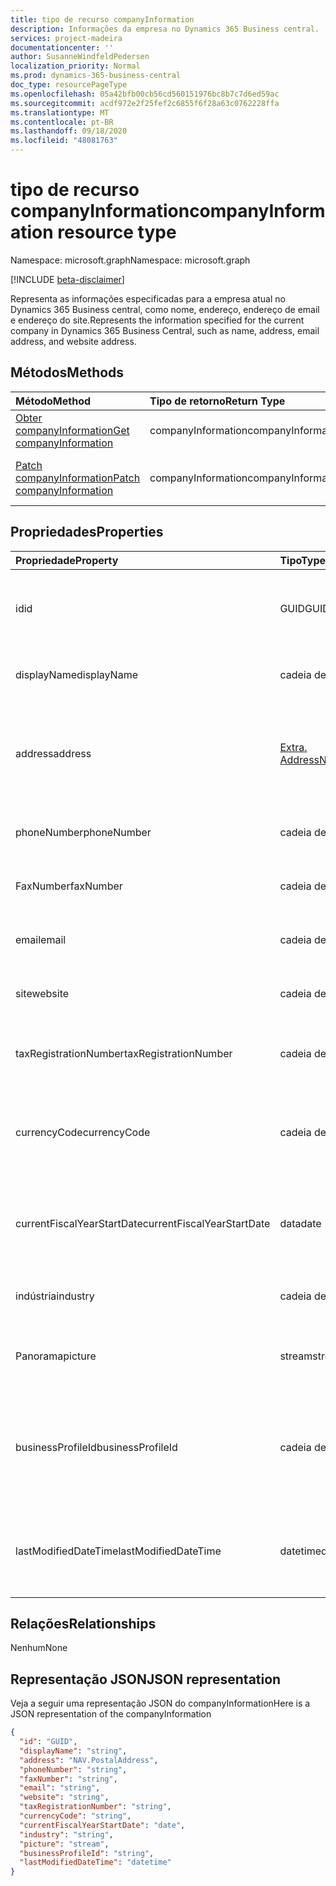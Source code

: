 ```yaml
---
title: tipo de recurso companyInformation
description: Informações da empresa no Dynamics 365 Business central.
services: project-madeira
documentationcenter: ''
author: SusanneWindfeldPedersen
localization_priority: Normal
ms.prod: dynamics-365-business-central
doc_type: resourcePageType
ms.openlocfilehash: 05a42bfb00cb56cd560151976bc8b7c7d6ed59ac
ms.sourcegitcommit: acdf972e2f25fef2c6855f6f28a63c0762228ffa
ms.translationtype: MT
ms.contentlocale: pt-BR
ms.lasthandoff: 09/18/2020
ms.locfileid: "48081763"
---
```

# <a name="companyinformation-resource-type"></a><span data-ttu-id="20e5b-103">tipo de recurso companyInformation</span><span class="sxs-lookup"><span data-stu-id="20e5b-103">companyInformation resource type</span></span>

<span data-ttu-id="20e5b-104">Namespace: microsoft.graph</span><span class="sxs-lookup"><span data-stu-id="20e5b-104">Namespace: microsoft.graph</span></span>

[!INCLUDE [beta-disclaimer](../../includes/beta-disclaimer.md)]

<span data-ttu-id="20e5b-105">Representa as informações especificadas para a empresa atual no Dynamics 365 Business central, como nome, endereço, endereço de email e endereço do site.</span><span class="sxs-lookup"><span data-stu-id="20e5b-105">Represents the information specified for the current company in Dynamics 365 Business Central, such as name, address, email address, and website address.</span></span>

## <a name="methods"></a><span data-ttu-id="20e5b-106">Métodos</span><span class="sxs-lookup"><span data-stu-id="20e5b-106">Methods</span></span>

| <span data-ttu-id="20e5b-107">Método</span><span class="sxs-lookup"><span data-stu-id="20e5b-107">Method</span></span>         | <span data-ttu-id="20e5b-108">Tipo de retorno</span><span class="sxs-lookup"><span data-stu-id="20e5b-108">Return Type</span></span>  |<span data-ttu-id="20e5b-109">Descrição</span><span class="sxs-lookup"><span data-stu-id="20e5b-109">Description</span></span>|
|:---------------|:-------------|:----------|
|[<span data-ttu-id="20e5b-110">Obter companyInformation</span><span class="sxs-lookup"><span data-stu-id="20e5b-110">Get companyInformation</span></span>](../api/dynamics-companyinformation-get.md)|<span data-ttu-id="20e5b-111">companyInformation</span><span class="sxs-lookup"><span data-stu-id="20e5b-111">companyInformation</span></span>|<span data-ttu-id="20e5b-112">Obtém informações da empresa.</span><span class="sxs-lookup"><span data-stu-id="20e5b-112">Gets a company information.</span></span>|
|[<span data-ttu-id="20e5b-113">Patch companyInformation</span><span class="sxs-lookup"><span data-stu-id="20e5b-113">Patch companyInformation</span></span>](../api/dynamics-companyinformation-update.md)|<span data-ttu-id="20e5b-114">companyInformation</span><span class="sxs-lookup"><span data-stu-id="20e5b-114">companyInformation</span></span>|<span data-ttu-id="20e5b-115">Atualiza as informações da empresa.</span><span class="sxs-lookup"><span data-stu-id="20e5b-115">Updates a company information.</span></span>|


## <a name="properties"></a><span data-ttu-id="20e5b-116">Propriedades</span><span class="sxs-lookup"><span data-stu-id="20e5b-116">Properties</span></span>
| <span data-ttu-id="20e5b-117">Propriedade</span><span class="sxs-lookup"><span data-stu-id="20e5b-117">Property</span></span>     | <span data-ttu-id="20e5b-118">Tipo</span><span class="sxs-lookup"><span data-stu-id="20e5b-118">Type</span></span>      |<span data-ttu-id="20e5b-119">Descrição</span><span class="sxs-lookup"><span data-stu-id="20e5b-119">Description</span></span>                           |
|:-------------|:--------|:-------------------------------------|
|<span data-ttu-id="20e5b-120">id</span><span class="sxs-lookup"><span data-stu-id="20e5b-120">id</span></span>            |<span data-ttu-id="20e5b-121">GUID</span><span class="sxs-lookup"><span data-stu-id="20e5b-121">GUID</span></span>|<span data-ttu-id="20e5b-122">A identificação exclusiva da empresa.</span><span class="sxs-lookup"><span data-stu-id="20e5b-122">The unique ID of the company.</span></span> <span data-ttu-id="20e5b-123">Não editável.</span><span class="sxs-lookup"><span data-stu-id="20e5b-123">Non-editable.</span></span>|
|<span data-ttu-id="20e5b-124">displayName</span><span class="sxs-lookup"><span data-stu-id="20e5b-124">displayName</span></span>   |<span data-ttu-id="20e5b-125">cadeia de caracteres</span><span class="sxs-lookup"><span data-stu-id="20e5b-125">string</span></span>   |<span data-ttu-id="20e5b-126">O nome de exibição da empresa.</span><span class="sxs-lookup"><span data-stu-id="20e5b-126">The company's display name.</span></span>           |
|<span data-ttu-id="20e5b-127">address</span><span class="sxs-lookup"><span data-stu-id="20e5b-127">address</span></span>       |[<span data-ttu-id="20e5b-128">Extra. Address</span><span class="sxs-lookup"><span data-stu-id="20e5b-128">NAV.PostalAddress</span></span>](../resources/dynamics-complextypes.md)|<span data-ttu-id="20e5b-129">O endereço da empresa.</span><span class="sxs-lookup"><span data-stu-id="20e5b-129">The company's address.</span></span> <span data-ttu-id="20e5b-130">Exiba o tipo complexo para obter detalhes adicionais.</span><span class="sxs-lookup"><span data-stu-id="20e5b-130">View the complex type for additional detail.</span></span>|
|<span data-ttu-id="20e5b-131">phoneNumber</span><span class="sxs-lookup"><span data-stu-id="20e5b-131">phoneNumber</span></span>   |<span data-ttu-id="20e5b-132">cadeia de caracteres</span><span class="sxs-lookup"><span data-stu-id="20e5b-132">string</span></span>   |<span data-ttu-id="20e5b-133">O número de telefone da empresa.</span><span class="sxs-lookup"><span data-stu-id="20e5b-133">The company's telephone number.</span></span>       |
|<span data-ttu-id="20e5b-134">FaxNumber</span><span class="sxs-lookup"><span data-stu-id="20e5b-134">faxNumber</span></span>     |<span data-ttu-id="20e5b-135">cadeia de caracteres</span><span class="sxs-lookup"><span data-stu-id="20e5b-135">string</span></span>   |<span data-ttu-id="20e5b-136">O número de fax da empresa.</span><span class="sxs-lookup"><span data-stu-id="20e5b-136">The company's fax number.</span></span>             |
|<span data-ttu-id="20e5b-137">email</span><span class="sxs-lookup"><span data-stu-id="20e5b-137">email</span></span>         |<span data-ttu-id="20e5b-138">cadeia de caracteres</span><span class="sxs-lookup"><span data-stu-id="20e5b-138">string</span></span>   |<span data-ttu-id="20e5b-139">O endereço de email da empresa.</span><span class="sxs-lookup"><span data-stu-id="20e5b-139">The company's email address.</span></span>          |
|<span data-ttu-id="20e5b-140">site</span><span class="sxs-lookup"><span data-stu-id="20e5b-140">website</span></span>       |<span data-ttu-id="20e5b-141">cadeia de caracteres</span><span class="sxs-lookup"><span data-stu-id="20e5b-141">string</span></span>   |<span data-ttu-id="20e5b-142">O endereço do site da empresa.</span><span class="sxs-lookup"><span data-stu-id="20e5b-142">The company's website address.</span></span>        |
|<span data-ttu-id="20e5b-143">taxRegistrationNumber</span><span class="sxs-lookup"><span data-stu-id="20e5b-143">taxRegistrationNumber</span></span>|<span data-ttu-id="20e5b-144">cadeia de caracteres</span><span class="sxs-lookup"><span data-stu-id="20e5b-144">string</span></span>|<span data-ttu-id="20e5b-145">O número de registro de imposto da empresa.</span><span class="sxs-lookup"><span data-stu-id="20e5b-145">The company's tax registration number.</span></span>|
|<span data-ttu-id="20e5b-146">currencyCode</span><span class="sxs-lookup"><span data-stu-id="20e5b-146">currencyCode</span></span>  |<span data-ttu-id="20e5b-147">cadeia de caracteres</span><span class="sxs-lookup"><span data-stu-id="20e5b-147">string</span></span>   |<span data-ttu-id="20e5b-148">A moeda na qual a empresa faz negócios.</span><span class="sxs-lookup"><span data-stu-id="20e5b-148">The currency the company does business in.</span></span> <span data-ttu-id="20e5b-149">Somente Leitura.</span><span class="sxs-lookup"><span data-stu-id="20e5b-149">Read-Only.</span></span>|
|<span data-ttu-id="20e5b-150">currentFiscalYearStartDate</span><span class="sxs-lookup"><span data-stu-id="20e5b-150">currentFiscalYearStartDate</span></span>|<span data-ttu-id="20e5b-151">data</span><span class="sxs-lookup"><span data-stu-id="20e5b-151">date</span></span>|<span data-ttu-id="20e5b-152">A data de início do ano fiscal atual da empresa.</span><span class="sxs-lookup"><span data-stu-id="20e5b-152">The company's current fiscal year start date.</span></span> <span data-ttu-id="20e5b-153">Somente Leitura.</span><span class="sxs-lookup"><span data-stu-id="20e5b-153">Read-Only.</span></span>|
|<span data-ttu-id="20e5b-154">indústria</span><span class="sxs-lookup"><span data-stu-id="20e5b-154">industry</span></span>      |<span data-ttu-id="20e5b-155">cadeia de caracteres</span><span class="sxs-lookup"><span data-stu-id="20e5b-155">string</span></span>   |<span data-ttu-id="20e5b-156">O setor do qual a empresa faz parte.</span><span class="sxs-lookup"><span data-stu-id="20e5b-156">The industry the company is part of.</span></span>  |
|<span data-ttu-id="20e5b-157">Panorama</span><span class="sxs-lookup"><span data-stu-id="20e5b-157">picture</span></span>       |<span data-ttu-id="20e5b-158">stream</span><span class="sxs-lookup"><span data-stu-id="20e5b-158">stream</span></span>   |<span data-ttu-id="20e5b-159">O logotipo da empresa.</span><span class="sxs-lookup"><span data-stu-id="20e5b-159">The company logo.</span></span> <span data-ttu-id="20e5b-160">Somente Leitura.</span><span class="sxs-lookup"><span data-stu-id="20e5b-160">Read-Only.</span></span>          |
|<span data-ttu-id="20e5b-161">businessProfileId</span><span class="sxs-lookup"><span data-stu-id="20e5b-161">businessProfileId</span></span>|<span data-ttu-id="20e5b-162">cadeia de caracteres</span><span class="sxs-lookup"><span data-stu-id="20e5b-162">string</span></span>|<span data-ttu-id="20e5b-163">A ID do perfil de negócios vinculada à empresa financeira.</span><span class="sxs-lookup"><span data-stu-id="20e5b-163">The business profile ID linked to the Financials company.</span></span> <span data-ttu-id="20e5b-164">Somente Leitura.</span><span class="sxs-lookup"><span data-stu-id="20e5b-164">Read-Only.</span></span>|
|<span data-ttu-id="20e5b-165">lastModifiedDateTime</span><span class="sxs-lookup"><span data-stu-id="20e5b-165">lastModifiedDateTime</span></span>|<span data-ttu-id="20e5b-166">datetime</span><span class="sxs-lookup"><span data-stu-id="20e5b-166">datetime</span></span>|<span data-ttu-id="20e5b-167">O último DateTime que a empresa foi modificada.</span><span class="sxs-lookup"><span data-stu-id="20e5b-167">The last datetime the company was modified.</span></span> <span data-ttu-id="20e5b-168">Somente leitura.</span><span class="sxs-lookup"><span data-stu-id="20e5b-168">Read-Only.</span></span>|  


## <a name="relationships"></a><span data-ttu-id="20e5b-169">Relações</span><span class="sxs-lookup"><span data-stu-id="20e5b-169">Relationships</span></span>
<span data-ttu-id="20e5b-170">Nenhum</span><span class="sxs-lookup"><span data-stu-id="20e5b-170">None</span></span>

## <a name="json-representation"></a><span data-ttu-id="20e5b-171">Representação JSON</span><span class="sxs-lookup"><span data-stu-id="20e5b-171">JSON representation</span></span>

<span data-ttu-id="20e5b-172">Veja a seguir uma representação JSON do companyInformation</span><span class="sxs-lookup"><span data-stu-id="20e5b-172">Here is a JSON representation of the companyInformation</span></span>
```json
{
  "id": "GUID",
  "displayName": "string",
  "address": "NAV.PostalAddress",
  "phoneNumber": "string",
  "faxNumber": "string",
  "email": "string",
  "website": "string",
  "taxRegistrationNumber": "string",
  "currencyCode": "string",
  "currentFiscalYearStartDate": "date",
  "industry": "string",
  "picture": "stream",
  "businessProfileId": "string",
  "lastModifiedDateTime": "datetime"
}

```



